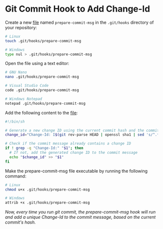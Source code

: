 # Git Commit Hook to Add Change-Id

Create a new [file](./prepare-commit-msg) named `prepare-commit-msg` in the `.git/hooks` directory of your repository:

```sh
# Linux
touch .git/hooks/prepare-commit-msg

# Windows
type nul > .git/hooks/prepare-commit-msg
```

Open the file using a text editor:

```sh
# GNU Nano
nano .git/hooks/prepare-commit-msg

# Visual Studio Code
code .git/hooks/prepare-commit-msg

# Windows Notepad
notepad .git/hooks/prepare-commit-msg
```

Add the following content to the [file](./prepare-commit-msg):

```sh
#!/bin/sh

# Generate a new change ID using the current commit hash and the committer email address
change_id="Change-Id: I$(git rev-parse HEAD | openssl sha1 | sed 's/^.* //')"

# Check if the commit message already contains a change ID
if ! grep -q "Change-Id:" "$1"; then
  # If not, add the generated change ID to the commit message
  echo "$change_id" >> "$1"
fi
```

Make the prepare-commit-msg file executable by running the following command:

```sh
# Linux
chmod u+x .git/hooks/prepare-commit-msg

# Windows
attrib +x .git/hooks/prepare-commit-msg
```

_Now, every time you run git commit, the prepare-commit-msg hook will run and add a unique Change-Id to the commit message, based on the current commit's hash._
